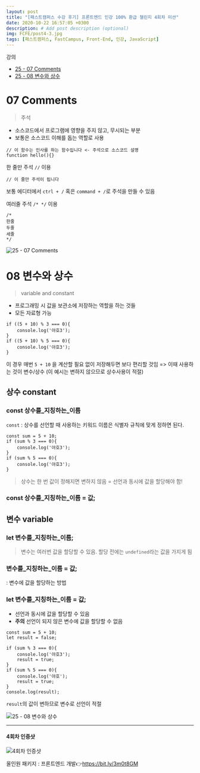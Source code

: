 ```yaml
---
layout: post
title: "[패스트캠퍼스 수강 후기] 프론트엔드 인강 100% 환급 챌린지 4회차 미션"
date: 2020-10-22 16:57:05 +0300
description: # Add post description (optional)
img: FCFE/post4-3.jpg
tags: [패스트캠퍼스, FastCampus, Front-End, 인강, JavaScript]
---
```


강의
* [25 - 07 Comments](#07-Comments)
* [25 - 08 변수와 상수](#08-변수와-상수)

# 07 Comments
> 주석

- 소스코드에서 프로그램에 영향을 주지 않고, 무시되는 부분
- 보통은 소스코드 이해를 돕는 역할로 사용

```
// 이 함수는 인사를 하는 함수입니다 <- 주석으로 소스코드 설명
function hello(){}
```

한 줄만 주석 `//` 이용
```
// 이 줄만 주석이 됩니다
```
보통 에디터에서 `ctrl + /` 혹은 `command + /`로 주석을 만들 수 있음

여러줄 주석 `/* */` 이용
```
/*
한줄
두줄
세줄
*/
```

![25 - 07 Comments]({{site.baseurl}}/assets/img/FCFE/post4-1.png)


# 08 변수와 상수
> variable and constant
- 프로그래밍 시 값을 보관소에 저장하는 역할을 하는 것들
- 모든 자료형 가능

```
if ((5 + 10) % 3 === 0){
    console.log('야호3');
}
if ((5 + 10) % 5 === 0){
    console.log('야호3');
}
```
이 경우 매번 `5 + 10` 을 계산할 필요 없이 저장해두면 보다 편리할 것임 => 이때 사용하는 것이 변수/상수 (이 예시는 변하지 않으므로 상수사용이 적절)

## 상수 constant

### const 상수를_지칭하는_이름
`const` : 상수를 선언할 때 사용하는 키워드
이름은 식별자 규칙에 맞게 정하면 된다.

```
const sum = 5 + 10;
if (sum % 3 === 0){
    console.log('야호3');
}
if (sum % 5 === 0){
    console.log('야호3');
}
```
> 상수는 한 번 값이 정해지면 변하지 않음 = 선언과 동시에 값을 할당해야 함!

### const 상수를_지칭하는_이름 = 값;

## 변수 variable

### let 변수를_지칭하는_이름;
> 변수는 여러번 값을 할당할 수 있음. 할당 전에는 `undefined`라는 값을 가지게 됨

### 변수를_지칭하는_이름 = 값;
: 변수에 값을 할당하는 방법

### let 변수를_지칭하는_이름 = 값;
- 선언과 동시에 값을 할당할 수 있음
- **주의** 선언이 되지 않은 변수에 값을 할당할 수 없음

```
const sum = 5 + 10;
let result = false;

if (sum % 3 === 0){
    console.log('야호3');
    result = true;
}
if (sum % 5 === 0){
    console.log('야호');
    result = true;
}
console.log(result);
```
`result`의 값이 변하므로 변수로 선언이 적절

![25 - 08 변수와 상수]({{site.baseurl}}/assets/img/FCFE/post3-2.png)

*****

#### 4회차 인증샷
![4회차 인증샷]({{site.baseurl}}/assets/img/FCFE/post4-3.jpg)


올인원 패키지 : 프론트엔드 개발👉https://bit.ly/3m0t8GM